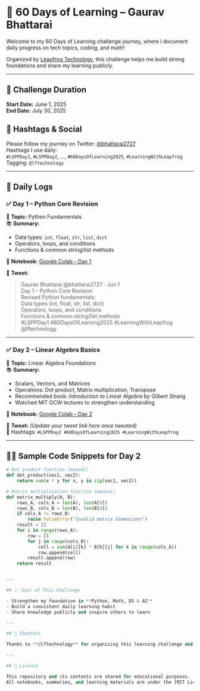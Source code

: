 # 📘 60 Days of Learning – Gaurav Bhattarai

Welcome to my 60 Days of Learning challenge journey, where I document daily progress on tech topics, coding, and math!

Organized by [Leapfrog Technology](https://lftechnology.com/), this challenge helps me build strong foundations and share my learning publicly.

---

## 📅 Challenge Duration

**Start Date:** June 1, 2025  
**End Date:** July 30, 2025  

## 🔖 Hashtags & Social

Please follow my journey on Twitter: [@bhattarai2727](https://twitter.com/bhattarai2727)  
Hashtags I use daily:  
`#LSPPDay1`, `#LSPPDay2`, ..., `#60DaysOfLearning2025`, `#LearningWithLeapfrog`  
Tagging: `@lftechnology`

---

## 🚀 Daily Logs

### ✅ Day 1 – Python Core Revision

📌 **Topic:** Python Fundamentals  
📚 **Summary:**  
- Data types: `int`, `float`, `str`, `list`, `dict`  
- Operators, loops, and conditions  
- Functions & common string/list methods  

🔗 **Notebook:** [Google Colab – Day 1](https://shorturl.at/CG8mo)  

🧵 **Tweet:**  
> Gaurav Bhattarai @bhattarai2727 · Jun 1  
> Day 1 – Python Core Revision  
> Revised Python fundamentals:  
> Data types (int, float, str, list, dict)  
> Operators, loops, and conditions  
> Functions & common string/list methods  
> #LSPPDay1 #60DaysOfLearning2025 #LearningWithLeapfrog @lftechnology

---

### ✅ Day 2 – Linear Algebra Basics

📌 **Topic:** Linear Algebra Foundations  
📚 **Summary:**  
- Scalars, Vectors, and Matrices  
- Operations: Dot product, Matrix multiplication, Transpose  
- Recommended book: *Introduction to Linear Algebra* by Gilbert Strang  
- Watched MIT OCW lectures to strengthen understanding  

🔗 **Notebook:** [Google Colab – Day 2](https://shorturl.at/rUUeb)  

🧵 **Tweet:** *(Update your tweet link here once tweeted)*  
📌 Hashtags: `#LSPPDay2 #60DaysOfLearning2025 #LearningWithLeapfrog`

---

## 🧑‍💻 Sample Code Snippets for Day 2

```python
# Dot product function (manual)
def dot_product(vec1, vec2):
    return sum(x * y for x, y in zip(vec1, vec2))

# Matrix multiplication function (manual)
def matrix_multiply(A, B):
    rows_A, cols_A = len(A), len(A[0])
    rows_B, cols_B = len(B), len(B[0])
    if cols_A != rows_B:
        raise ValueError("Invalid matrix dimensions")
    result = []
    for i in range(rows_A):
        row = []
        for j in range(cols_B):
            cell = sum(A[i][k] * B[k][j] for k in range(cols_A))
            row.append(cell)
        result.append(row)
    return result


---

## 📈 Goal of This Challenge

- Strengthen my foundation in **Python, Math, DS & AI**
- Build a consistent daily learning habit
- Share knowledge publicly and inspire others to learn

---

## 🙌 Shoutout

Thanks to **@lftechnology** for organizing this learning challenge and providing a great platform for tech enthusiasts in Nepal!

---

## 📄 License

This repository and its contents are shared for educational purposes.  
All notebooks, summaries, and learning materials are under the [MIT License](https://choosealicense.com/licenses/mit/).

